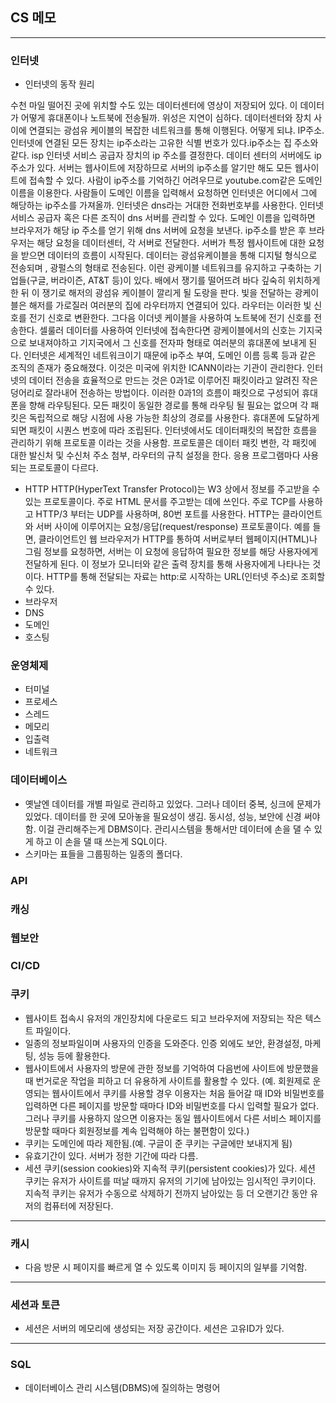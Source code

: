 ## CS 메모
---
### 인터넷
- 인터넷의 동작 원리

수천 마일 떨어진 곳에 위치할 수도 있는 데이터센터에 영상이 저장되어 있다. 이 데이터가 어떻게 휴대폰이나 노트북에 전송될까. 위성은 지연이 심하다. 데이터센터와 장치 사이에 연결되는 광섬유 케이블의 복잡한 네트워크를 통해 이행된다. 어떻게 되냐. IP주소. 인터넷에 연결된 모든 장치는 ip주소라는 고유한 식별 번호가 있다.ip주소는 집 주소와 같다. isp 인터넷 서비스 공급자 장치의 ip 주소를 결정한다. 데이터 센터의 서버에도 ip 주소가 있다. 서버는 웹사이트에 저장하므로 서버의 ip주소를 알기만 해도 모든 웹사이트에 접속할 수 있다. 사람이 ip주소를 기억하긴 어려우므로 youtube.com같은 도메인 이름을 이용한다. 사람들이 도메인 이름을 입력해서 요청하면 인터넷은 어디에서 그에 해당하는 ip주소를 가져올까. 인터넷은 dns라는 거대한 전화번호부를 사용한다. 인터넷 서비스 공급자 혹은 다른 조직이 dns 서버를 관리할 수 있다. 도메인 이름을 입력하면 브라우저가 해당 ip 주소를 얻기 위해 dns 서버에 요청을 보낸다. ip주소를 받은 후 브라우저는 해당 요청을 데이터센터, 각 서버로 전달한다. 서버가 특정 웹사이트에 대한 요청을 받으면 데이터의 흐름이 시작된다. 데이터는 광섬유케이블을 통해 디지털 형식으로 전송되며 , 광펄스의 형태로 전송된다. 이런 광케이블 네트워크를 유지하고 구축하는 기업들(구글, 버라이즌, AT&T 등)이 있다. 배에서 쟁기를 떨어뜨려 바다 깊숙히 위치하게 한 뒤 이 쟁기로 해저의 광섬유 케이블이 깔리게 될 도랑을  판다. 빛을 전달하는 광케이블은 해저를 가로질러 여러분의 집에 라우터까지 연결되어 있다. 라우터는 이러한 빛 신호를 전기 신호로 변환한다. 그다음 이더넷 케이블을 사용하여 노트북에 전기 신호를 전송한다. 셀룰러 데이터를 사용하여 인터넷에 접속한다면 광케이블에서의 신호는 기지국으로 보내져야하고 기지국에서 그 신호를 전자파 형태로 여러분의 휴대폰에 보내게 된다. 인터넷은 세계적인 네트워크이기 때문에 ip주소 부여, 도메인 이름 등록 등과 같은 조직의 존재가 중요해졌다. 이것은 미국에 위치한 ICANN이라는 기관이 관리한다. 인터넷의 데이터 전송을 효율적으로 만드는 것은 0과1로 이루어진 패킷이라고 알려진 작은 덩어리로 잘라내어 전송하는 방법이다. 이러한 0과1의 흐름이 패킷으로 구성되어 휴대폰을 향해 라우팅된다. 모든 패킷이 동일한 경로를 통해 라우팅 될 필요는 없으며 각 패킷은 독립적으로 해당 시점에 사용 가능한 최상의 경로를 사용한다. 휴대폰에 도달하게 되면 패킷이 시퀀스 번호에 따라 조립된다. 인터넷에서도 데이터패킷의 복잡한 흐름을 관리하기 위해 프로토콜 이라는 것을 사용함. 프로토콜은 데이터 패킷 변한, 각 패킷에 대한 발신처 및 수신처 주소 첨부, 라우터의 규칙 설정을 한다. 응용 프로그램마다 사용되는 프로토콜이 다르다.

- HTTP
HTTP(HyperText Transfer Protocol)는 W3 상에서 정보를 주고받을 수 있는 프로토콜이다. 주로 HTML 문서를 주고받는 데에 쓰인다. 주로 TCP를 사용하고 HTTP/3 부터는 UDP를 사용하며, 80번 포트를 사용한다.
HTTP는 클라이언트와 서버 사이에 이루어지는 요청/응답(request/response) 프로토콜이다. 예를 들면, 클라이언트인 웹 브라우저가 HTTP를 통하여 서버로부터 웹페이지(HTML)나 그림 정보를 요청하면, 서버는 이 요청에 응답하여 필요한 정보를 해당 사용자에게 전달하게 된다. 이 정보가 모니터와 같은 출력 장치를 통해 사용자에게 나타나는 것이다.
HTTP를 통해 전달되는 자료는 http:로 시작하는 URL(인터넷 주소)로 조회할 수 있다.
- 브라우저
- DNS
- 도메인
- 호스팅
### 운영체제
- 터미널
- 프로세스
- 스레드
- 메모리
- 입출력
- 네트워크
### 데이터베이스
- 옛날엔 데이터를 개별 파일로 관리하고 있었다. 그러나 데이터 중복, 싱크에 문제가 있었다. 데이터를 한 곳에 모아놓을 필요성이 생김. 동시성, 성능, 보안에 신경 써야함. 이걸 관리해주는게 DBMS이다. 관리시스템을 통해서만 데이터에 손을 댈 수 있게 하고 이 손을 댈 때 쓰는게 SQL이다.
- 스키마는 표들을 그룹핑하는 일종의 폴더다.
### API
### 캐싱
### 웹보안
### CI/CD
### 쿠키
- 웹사이트 접속시 유저의 개인장치에 다운로드 되고 브라우저에 저장되는 작은 텍스트 파일이다.
- 일종의 정보파일이며 사용자의 인증을 도와준다. 인증 외에도 보안, 환경설정, 마케팅, 성능 등에 활용한다.
- 웹사이트에서 사용자의 방문에 관한 정보를 기억하여 다음번에 사이트에 방문했을 때 번거로운 작업을 피하고 더 유용하게 사이트를 활용할 수 있다. (예. 회원제로 운영되는 웹사이트에서 쿠키를 사용할 경우 이용자는 처음 들어갈 때 ID와 비밀번호를 입력하면 다른 페이지를 방문할 때마다 ID와 비밀번호를 다시 입력할 필요가 없다. 그러나 쿠키를 사용하지 않으면 이용자는 동일 웹사이트에서 다른 서비스 페이지를 방문할 때마다 회원정보를 계속 입력해야 하는 불편함이 있다.)
- 쿠키는 도메인에 따라 제한됨.(예. 구글이 준 쿠키는 구글에만 보내지게 됨)
- 유효기간이 있다. 서버가 정한 기간에 따라 다름.
- 세션 쿠키(session cookies)와 지속적 쿠키(persistent cookies)가 있다. 세션 쿠키는 유저가 사이트를 떠날 때까지 유저의 기기에 남아있는 임시적인 쿠키이다. 지속적 쿠키는 유저가 수동으로 삭제하기 전까지 남아있는 등 더 오랜기간 동안 유저의 컴퓨터에 저장된다.
---
### 캐시
- 다음 방문 시 페이지를 빠르게 열 수 있도록 이미지 등 페이지의 일부를 기억함.
---
### 세션과 토큰
- 세션은 서버의 메모리에 생성되는 저장 공간이다. 세션은 고유ID가 있다. 
---
### SQL
- 데이터베이스 관리 시스템(DBMS)에 질의하는 명령어
